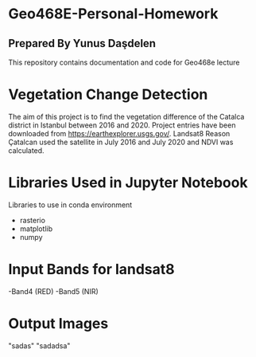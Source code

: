 # Geo468E-Personal-Homework
## Prepared By Yunus Daşdelen

This repository contains documentation and code for Geo468e lecture

# Vegetation Change Detection

The aim of this project is to find the vegetation difference of the Catalca district in Istanbul between 2016 and 2020. Project entries have been downloaded from https://earthexplorer.usgs.gov/. Landsat8 Reason Çatalcan used the satellite in July 2016 and July 2020 and NDVI was calculated.

# Libraries Used in Jupyter Notebook
Libraries to use in conda environment
- rasterio
- matplotlib
- numpy

# Input Bands for landsat8
-Band4 (RED)
-Band5 (NIR)

# Output Images
"sadas"
"sadadsa"
